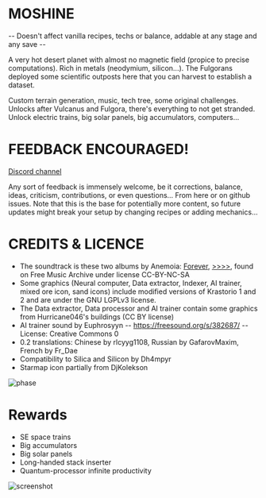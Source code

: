 # MOSHINE

-- Doesn't affect vanilla recipes, techs or balance, addable at any stage and any save --

A very hot desert planet with almost no magnetic field (propice to precise computations). Rich in metals (neodymium, silicon...). The Fulgorans deployed some scientific outposts here that you can harvest to establish a dataset.

Custom terrain generation, music, tech tree, some original challenges. Unlocks after Vulcanus and Fulgora, there's everything to not get stranded. Unlock electric trains, big solar panels, big accumulators, computers...

# FEEDBACK ENCOURAGED!

[Discord channel](https://discord.com/channels/1309620686347702372/1337535208957677579)

Any sort of feedback is immensely welcome, be it corrections, balance, ideas, criticism, contributions, or even questions... From here or on github issues. Note that this is the base for potentially more content, so future updates might break your setup by changing recipes or adding mechanics...

# CREDITS & LICENCE
- The soundtrack is these two albums by Anemoia: [Forever](https://freemusicarchive.org/music/anemoia/forever), [>>>>](https://freemusicarchive.org/music/anemoia/-6), found on Free Music Archive under license CC-BY-NC-SA
- Some graphics (Neural computer, Data extractor, Indexer, AI trainer, mixed ore icon, sand icons) include modified versions of Krastorio 1 and 2 and are under the GNU LGPLv3 license.
- The Data extractor, Data processor and AI trainer contain some graphics from Hurricane046's buildings (CC BY license)
- AI trainer sound by Euphrosyyn -- https://freesound.org/s/382687/ -- License: Creative Commons 0
- 0.2 translations: Chinese by rlcyyg1108, Russian by GafarovMaxim, French by Fr_Dae
- Compatibility to Silica and Silicon by Dh4mpyr
- Starmap icon partially from DjKolekson

![phase](https://i.imgur.com/UvsKNpJ.png)

# Rewards
- SE space trains
- Big accumulators
- Big solar panels
- Long-handed stack inserter
- Quantum-processor infinite productivity

![screenshot](https://i.imgur.com/0jmHYaH.png)